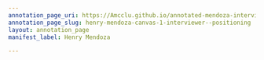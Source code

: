 ```yaml
---
annotation_page_uri: https://Amcclu.github.io/annotated-mendoza-interview/annotations/henry-mendoza-canvas-1-interviewer--positioning.json
annotation_page_slug: henry-mendoza-canvas-1-interviewer--positioning
layout: annotation_page
manifest_label: Henry Mendoza

---
```

